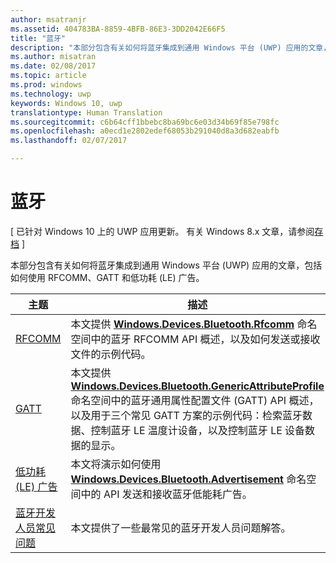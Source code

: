 ```yaml
---
author: msatranjr
ms.assetid: 404783BA-8859-4BFB-86E3-3DD2042E66F5
title: "蓝牙"
description: "本部分包含有关如何将蓝牙集成到通用 Windows 平台 (UWP) 应用的文章，包括如何使用 RFCOMM、GATT 和低功耗 (LE) 广告。"
ms.author: misatran
ms.date: 02/08/2017
ms.topic: article
ms.prod: windows
ms.technology: uwp
keywords: Windows 10, uwp
translationtype: Human Translation
ms.sourcegitcommit: c6b64cff1bbebc8ba69bc6e03d34b69f85e798fc
ms.openlocfilehash: a0ecd1e2802edef68053b291040d8a3d682eabfb
ms.lasthandoff: 02/07/2017

---
```

# <a name="bluetooth"></a>蓝牙

\[ 已针对 Windows 10 上的 UWP 应用更新。 有关 Windows 8.x 文章，请参阅[存档](http://go.microsoft.com/fwlink/p/?linkid=619132) \]

本部分包含有关如何将蓝牙集成到通用 Windows 平台 (UWP) 应用的文章，包括如何使用 RFCOMM、GATT 和低功耗 (LE) 广告。

|主题|描述|
|--------|------------------|
| [RFCOMM](send-or-receive-files-with-rfcomm.md)   | 本文提供 [**Windows.Devices.Bluetooth.Rfcomm**](https://msdn.microsoft.com/library/windows/apps/Dn263529) 命名空间中的蓝牙 RFCOMM API 概述，以及如何发送或接收文件的示例代码。 |
| [GATT](gatt-scenarios.md) | 本文提供 [**Windows.Devices.Bluetooth.GenericAttributeProfile**](https://msdn.microsoft.com/library/windows/apps/Dn297685) 命名空间中的蓝牙通用属性配置文件 (GATT) API 概述，以及用于三个常见 GATT 方案的示例代码：检索蓝牙数据、控制蓝牙 LE 温度计设备，以及控制蓝牙 LE 设备数据的显示。 |
| [低功耗 (LE) 广告](ble-beacon.md) | 本文将演示如何使用 [**Windows.Devices.Bluetooth.Advertisement**](https://msdn.microsoft.com/library/windows/apps/Dn894325) 命名空间中的 API 发送和接收蓝牙低能耗广告。  | 
| [蓝牙开发人员常见问题](bluetooth-dev-faq.md) | 本文提供了一些最常见的蓝牙开发人员问题解答。 

